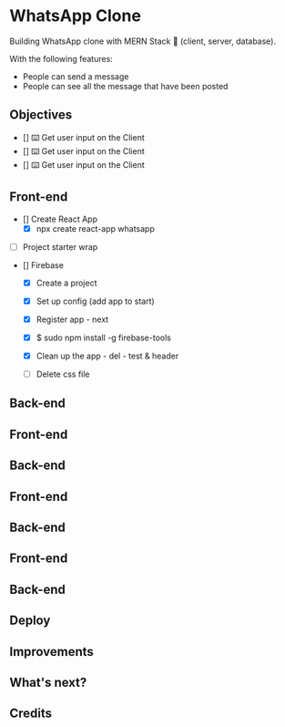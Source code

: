 # WhatsApp Clone

Building WhatsApp clone with MERN Stack 🥞 (client, server, database).

With the following features:

* People can send a message
* People can see all the message that have been posted

<!-- ![example-site](example-site.gif) -->

## Objectives

* [] ⌨️ Get user input on the Client
* [] ⌨️ Get user input on the Client
* [] ⌨️ Get user input on the Client



<!-- ------------------- -->
<!--
* [x] 📝 Diagram the Full Stack
* [x] 🔎 Differentiate between Client and Server
* [x] ⌨️ Get user input on the Client
* [*] ➡️ Send user input from the client with fetch to the server
* [*] 🗃 Store data in a database
* [*] 🔍 Retrieve data from a database on the Server
* [*] ⬅️ Retrieve data from a server on the client using Fetch
* [*] 🙈 Hide/Show elements on the client
* [*] ✨ Add elements to the page on the client
* [] ✨ Page navigation and search
* [] 🚀 Deploy the client with now.sh
* [*] 🚀 Deploy the database with mlab
* [] 🚀 Deploy the server with now.sh -->

## Front-end
* [] Create React App
  * [x] npx create react-app whatsapp
* [ ]  Project starter wrap
  * [] Firebase
    * [x] Create a project
    * [x] Set up config (add app to start)
    * [x] Register app - next
    * [x] $ sudo npm install -g firebase-tools
    * [x] Clean up the app - del - test & header
    * [ ] Delete css file


<!-- --------------------------------- -->
<!--
* [x] Create client folder
* [x] Setup index.html
* [x] Bring in Skeleton CSS
  * http://getskeleton.com/
  * https://cdnjs.cloudflare.com/ajax/libs/skeleton/2.0.4/skeleton.min.css
* [x] Create Header
* [x] Create form
  * [x] Name
  * [x] Chat room
  * [x] Content
  * [ ] Log In
* [*] Listen for form submit
* [x] Hide the form
* [x] Show loading spinner
* [x] Get data from form and log it
* ✅ Get user input on the Client
* ✅ Hide/Show elements on the client -->

## Back-end
<!--
* [*] Create server folder
* [*] npm init -y
* [*] npm install express morgan
* [*] Setup index.js
* [*] Add GET / route
* [*] Add POST /messages route
  * [ ] log out req.body -->

## Front-end
<!--
* [*] fetch POST /messages with form data
* [*] See the CORS error and revel in this moment
* ✅ Send user input from the client with fetch to the server -->

## Back-end
<!--
* [*] npm install cors
* [*] Make sure the server is receiving the data
* [*] Add JSON body parser middleware
* [ ] Validate name, content and topic
  * [*] Must be a string
  * [*] Cannot be empty
* [*] If not valid
  * [*] Error code 422
  * [*] Invalid messageP, must be logged in, contain name and content
* [*] Setup DB Connection
  * [*] npm install monk
  * [*] connect to db
  * [*] create document collection (messages)
* [*] If Valid
  * [*] Create messageP object with
    * [*] name, content, created_date
  * [*] Insert into DB
  * [*] Respond with created mew object
* ✅ Store data in a database -->

## Front-end

<!-- * [*] Log out created messages after POST request
* [*] Show the form
* [*] Hide loading spinner -->

## Back-end

<!-- * [*] GET /messages
  * [*] Respond with messages from DB
* ✅ Retrieve data from a database on the Server -->

## Front-end

<!-- * [ *] fetch GET /messages
  * [*] Iterate over array
  * [*] Append each to page
  * [*] Reverse before appending
  * [*] Show the form
  * [*] Hide loading spinner
* [*] fetch GET /messages after creating a messageP
* ✅ Retrieve data from a server on the client using Fetch
* ✅ Hide/Show elements on the client
* ✅ Add elements to the page on the client -->

## Back-end

<!-- * [*] npm install bad-words
* [*] Use filter before inserting into DB
* [*] npm install express-rate-limit
* [*] Limit to 1 request every 15 seconds -->

## Deploy

<!-- * ✅ Deploy server with now
  * [ ] Setup environment variables
    * [ ] Database connection
      * process.env.MONGO_URI
  * ✅ Show mlab
  * [ ] Deploy with environment variable
    * now -e MONGO_URI=@evolveUMs-
  * [ ] Add alias
* ✅ Deploy client folder with now
  * [ ] Set API_URL based on hostname -->

## Improvements
<!-- * [] Pagination
  * Server
    * [] Message endpoints
    * [] Skip and limit from query params
        * [] Defaults: skip - 0, limit - 7
        * [] Include total count in response
    * [] Sort messages by date -->

## What's next?

<!-- * Add comments/replies to a messageP
* User Accounts
  * Don't just have the user enter their name
  * Sign up/Login
* User Profiles
  - Only show messages from a given user
* Search messages
* Hashtags
* User @mentions
* Realtime feed of messages -->

## Credits
<!-- * Photo by Volodymyr Hryshchenko  at https://unsplash.com/photos/V5vqWC9gyEU -->
